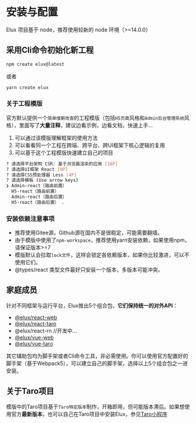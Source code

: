# 安装与配置

Elux 项目基于 node，推荐使用较新的 node 环境（>=14.0.0）

## 采用Cli命令初始化新工程

```bash
npm create elux@latest
```

或者

```bash
yarn create elux
```

### 关于工程模版

官方默认提供一个`简单增删改查`的工程模版（包括`H5页面`风格和`Admin后台管理系统`风格），里面写了**大量注释**，建议边看示例，边看文档，快速上手...

1. 可以通过该模版理解框架的使用方法
2. 可以看看同一个工程在跨端、跨平台、跨UI框架下核心逻辑的复用
3. 可以基于这个工程模版快速建立自己的项目

```bash
? 请选择平台架构 CSR: 基于浏览器渲染的应用 [16P]
? 请选择UI框架 React [8P]
? 请选择CSS预处理器 Less [4P]
? 请选择模板 (Use arrow keys)
❯ Admin-react（路由前置） 
  H5-react（路由前置） 
  Admin-react（路由后置） 
  H5-react（路由后置） . 
```

### 安装依赖注意事项

- 推荐使用Gitee源，Github源在国内不是很稳定，可能需要翻墙。
- 由于模版中使用了`npm-workspace`，推荐使用yarn安装依赖，如果使用npm，请保证版本>=7
- 模版默认会拉取`lock文件`，这样会锁定各依赖版本，如果你比较激进，可以不使用它们。
- @types/react 类型文件最好只安装一个版本，多版本可能冲突。

## 家庭成员

针对不同框架与运行平台，Elux推出5个组合包，**它们保持统一的对外API**：

- [@elux/react-web](/api/react-web.html)
- [@elux/react-taro](/api/react-taro.html)
- @elux/react-rn //开发中...
- [@elux/vue-web](/api/vue-web.html)
- [@elux/vue-taro](/api/vue-taro.html)

其它辅助包均为脚手架或者Cli命令工具，非必需使用。你可以使用官方配置好的脚手架（基于Webpack5），可以建立自己的脚手架，选择以上5个组合包之一进安装。

## 关于Taro项目

模版中的Taro项目基于`Taro特定版本`制作，开箱即用，但可能版本滞后。如果想使用官方**最新版本**，也可以自己在Taro项目中安装Elux，参见[Taro小程序
](/guide/platform/taro.html#手动安装elux)

